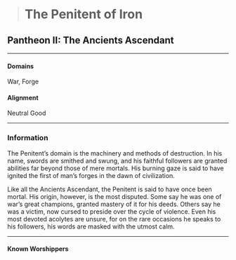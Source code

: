 ># The Penitent of Iron

## Pantheon II: The Ancients Ascendant 

***

#### Domains 

War, Forge

#### Alignment

Neutral Good

***

### Information

  

The Penitent’s domain is the machinery and methods of destruction. In his name, swords are smithed and swung, and his faithful followers are granted abilities far beyond those of mere mortals. His burning gaze is said to have ignited the first of man’s forges in the dawn of civilization.

Like all the Ancients Ascendant, the Penitent is said to have once been mortal. His origin, however, is the most disputed. Some say he was one of war’s great champions, granted mastery of it for his deeds. Others say he was a victim, now cursed to preside over the cycle of violence. Even his most devoted acolytes are unsure, for on the rare occasions he speaks to his followers, his words are masked with the utmost calm.

***

#### Known Worshippers
